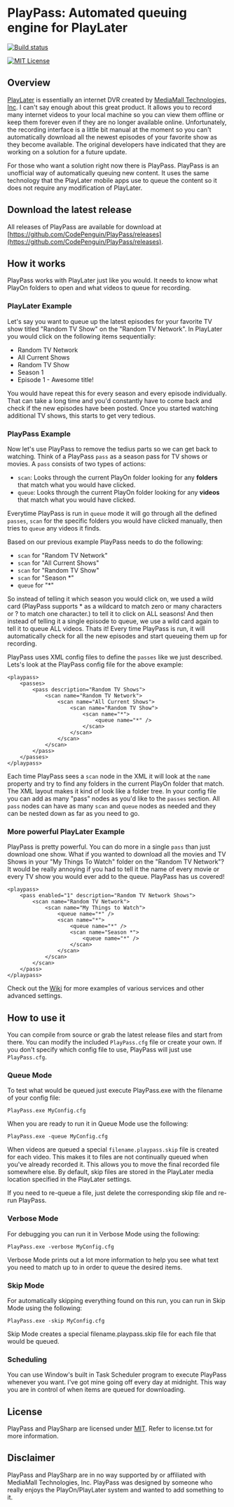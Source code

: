 PlayPass: Automated queuing engine for PlayLater
================================

[![Build status](https://ci.appveyor.com/api/projects/status/github/CodePenguin/PlayPass?svg=true)](https://ci.appveyor.com/project/CodePenguin/playpass/build/artifacts)

[![MIT License](https://img.shields.io/github/license/CodePenguin/PlayPass.svg)](https://github.com/CodePenguin/PlayPass/blob/master/license.txt)

Overview
--------------------------------

[PlayLater](http://playon.tv) is essentially an internet DVR created by [MediaMall Technologies, Inc](http://playon.tv).  I can't say enough about this great product.  It allows you to record many internet videos to your local machine so you can view them offline or keep them forever even if they are no longer available online. Unfortunately, the recording interface is a little bit manual at the moment so you can't automatically download all the newest episodes of your favorite show as they become available.  The original developers have indicated that they are working on a solution for a future update.

For those who want a solution right now there is PlayPass. PlayPass is an unofficial way of automatically queuing new content.  It uses the same technology that the PlayLater mobile apps use to queue the content so it does not require any modification of PlayLater.

Download the latest release
--------------------------------

All releases of PlayPass are available for download at [https://github.com/CodePenguin/PlayPass/releases](https://github.com/CodePenguin/PlayPass/releases).

How it works
--------------------------------

PlayPass works with PlayLater just like you would.  It needs to know what PlayOn folders to open and what videos to queue for recording.

### PlayLater Example

Let's say you want to queue up the latest episodes for your favorite TV show titled "Random TV Show" on the "Random TV Network".  In PlayLater you would click on the following items sequentially:

- Random TV Network
- All Current Shows
- Random TV Show
- Season 1
- Episode 1 - Awesome title!

You would have repeat this for every season and every episode individually.  That can take a long time and you'd constantly have to come back and check if the new episodes have been posted.  Once you started watching additional TV shows, this starts to get very tedious. 

### PlayPass Example

Now let's use PlayPass to remove the tedius parts so we can get back to watching.  Think of a PlayPass `pass` as a season pass for TV shows or movies.  A `pass` consists of two types of actions:

- `scan`: Looks through the current PlayOn folder looking for any **folders** that match what you would have clicked.
- `queue`: Looks through the current PlayOn folder looking for any **videos** that match what you would have clicked.

Everytime PlayPass is run in `queue` mode it will go through all the defined `passes`, `scan` for the specific folders you would have clicked manually, then tries to `queue` any videos it finds.

Based on our previous example PlayPass needs to do the following:

- `scan` for "Random TV Network"
- `scan` for "All Current Shows"
- `scan` for "Random TV Show"
- `scan` for "Season *"
- `queue` for "*"

So instead of telling it which season you would click on, we used a wild card (PlayPass supports * as a wildcard to match zero or many characters or ? to match one character.) to tell it to click on ALL seasons! And then instead of telling it a single episode to queue, we use a wild card again to tell it to queue ALL videos.  Thats it!  Every time PlayPass is run, it will automatically check for all the new episodes and start queueing them up for recording.

PlayPass uses XML config files to define the `passes` like we just described.  Lets's look at the PlayPass config file for the above example:

    <playpass>
        <passes>
            <pass description="Random TV Shows">
                <scan name="Random TV Network">
                    <scan name="All Current Shows">
                        <scan name="Random TV Show">
                            <scan name="*">
                                <queue name="*" />
                            </scan>
                        </scan>
                    </scan>
                </scan>
            </pass>
        </passes>
    </playpass>

Each time PlayPass sees a `scan` node in the XML it will look at the `name` property and try to find any folders in the current PlayOn folder that match. The XML layout makes it kind of look like a folder tree.  In your config file you can add as many "pass" nodes as you'd like to the `passes` section.  All `pass` nodes can have as many `scan` and `queue` nodes as needed and they can be nested down as far as you need to go.

### More powerful PlayLater Example

PlayPass is pretty powerful.  You can do more in a single `pass` than just download one show.  What if you wanted to download all the movies and TV Shows in your "My Things To Watch" folder on the "Random TV Network"?  It would be really annoying if you had to tell it the name of every movie or every TV show you would ever add to the queue.  PlayPass has us covered!

    <playpass>
        <pass enabled="1" description="Random TV Network Shows">
            <scan name="Random TV Network">
                <scan name="My Things to Watch">
                    <queue name="*" />
                    <scan name="*">
                        <queue name="*" />
                        <scan name="Season *">
                            <queue name="*" />
                        </scan>
                    </scan>
                </scan>
            </scan>
        </pass>
    </playpass>


Check out the [Wiki](https://github.com/CodePenguin/PlayPass/wiki) for more examples of various services and other advanced settings.

How to use it
--------------------------------

You can compile from source or grab the latest release files and start from there.  You can modify the included `PlayPass.cfg` file or create your own.  If you don't specify which config file to use, PlayPass will just use `PlayPass.cfg`.

### Queue Mode

To test what would be queued just execute PlayPass.exe with the filename of your config file:

    PlayPass.exe MyConfig.cfg

When you are ready to run it in Queue Mode use the following:

    PlayPass.exe -queue MyConfig.cfg

When videos are queued a special `filename.playpass.skip` file is created for each video.  This makes it to files are not continually queued when you've already recorded it.  This allows you to move the final recorded file somewhere else.  By default, skip files are stored in the PlayLater media location specified in the PlayLater settings.

If you need to re-queue a file, just delete the corresponding skip file and re-run PlayPass.

### Verbose Mode

For debugging you can run it in Verbose Mode using the following:

    PlayPass.exe -verbose MyConfig.cfg

Verbose Mode prints out a lot more information to help you see what text you need to match up to in order to queue the desired items.

### Skip Mode

For automatically skipping everything found on this run, you can run in Skip Mode using the following:

    PlayPass.exe -skip MyConfig.cfg

Skip Mode creates a special filename.playpass.skip file for each file that would be queued.

### Scheduling

You can use Window's built in Task Scheduler program to execute PlayPass whenever you want.  I've got mine going off every day at midnight.  This way you are in control of when items are queued for downloading.

License
--------------------------------

PlayPass and PlaySharp are licensed under [MIT](http://opensource.org/licenses/MIT). Refer to license.txt for more information.

Disclaimer
--------------------------------

PlayPass and PlaySharp are in no way supported by or affiliated with MediaMall Technologies, Inc. PlayPass was designed by someone who really enjoys the PlayOn/PlayLater system and wanted to add something to it.
